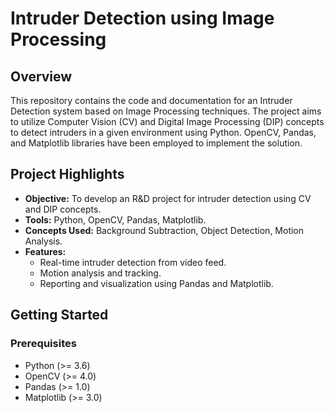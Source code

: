 # Intruder Detection using Image Processing

## Overview

This repository contains the code and documentation for an Intruder Detection system based on Image Processing techniques. The project aims to utilize Computer Vision (CV) and Digital Image Processing (DIP) concepts to detect intruders in a given environment using Python. OpenCV, Pandas, and Matplotlib libraries have been employed to implement the solution.

## Project Highlights

- **Objective:** To develop an R&D project for intruder detection using CV and DIP concepts.
- **Tools:** Python, OpenCV, Pandas, Matplotlib.
- **Concepts Used:** Background Subtraction, Object Detection, Motion Analysis.
- **Features:**
  - Real-time intruder detection from video feed.
  - Motion analysis and tracking.
  - Reporting and visualization using Pandas and Matplotlib.
  
## Getting Started

### Prerequisites

- Python (>= 3.6)
- OpenCV (>= 4.0)
- Pandas (>= 1.0)
- Matplotlib (>= 3.0)

